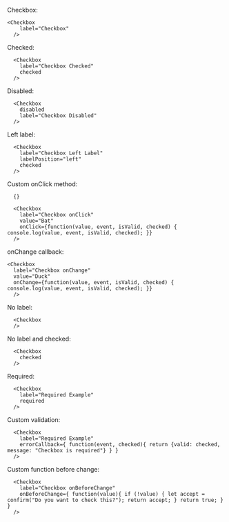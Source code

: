 Checkbox:

    <Checkbox
	    label="Checkbox"
	  />

Checked:	  

      <Checkbox
        label="Checkbox Checked"
        checked
      />

Disabled:

      <Checkbox
        disabled
        label="Checkbox Disabled"
      />

Left label:

      <Checkbox
        label="Checkbox Left Label"
        labelPosition="left"
        checked
      />

Custom onClick method:

      {}

      <Checkbox
        label="Checkbox onClick"
        value="Bat"
        onClick={function(value, event, isValid, checked) { console.log(value, event, isValid, checked); }}
      />

onChange callback:

    <Checkbox
      label="Checkbox onChange"
      value="Duck"
      onChange={function(value, event, isValid, checked) { console.log(value, event, isValid, checked); }}
      />

No label:

      <Checkbox
      />

No label and checked:

      <Checkbox
        checked
      />

Required:

	  <Checkbox
	  	label="Required Example"
	  	required
	  />

Custom validation:

	  <Checkbox
	  	label="Required Example"
	  	errorCallback={ function(event, checked){ return {valid: checked, message: "Checkbox is required"} } }
	  />

Custom function before change:

      <Checkbox
      	label="Checkbox onBeforeChange"
      	onBeforeChange={ function(value){ if (!value) { let accept = confirm("Do you want to check this?"); return accept; } return true; } }
      />

